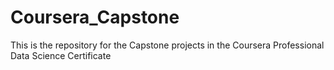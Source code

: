 # Coursera_Capstone
This is the repository for the Capstone projects in the Coursera Professional Data Science Certificate
